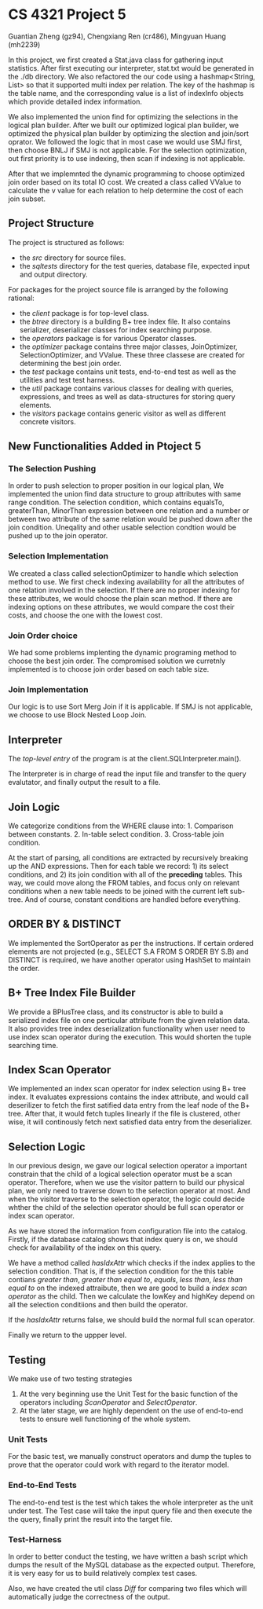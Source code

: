 # CS 4321 Project 5 #

Guantian Zheng (gz94), Chengxiang Ren (cr486), Mingyuan Huang (mh2239)

In this project, we first created a Stat.java class for gathering input statistics. After first executing our interpreter, stat.txt would be generated in the ./db directory. We also refactored the our code using a hashmap<String, List<IndexInfo>> so that it supported multi index per relation. The key of the hashmap is the table name, and the corresponding value is a list of indexInfo objects which provide detailed index information.

We also implemented the union find for optimizing the selections in the logical plan builder. After we built our optimized logical plan builder, we optimized the physical plan builder by optimizing the slection and join/sort oprator. We followed the logic that in most case we would use SMJ first, then choose BNLJ if SMJ is not applicable. For the selection optimization, out first priority is to use indexing, then scan if indexing is not applicable.

After that we implemnted the dynamic programming to choose optimized join order based on its total IO cost. We created a class called VValue to calculate the v value for each relation to help determine the cost of each join subset. 

  

## Project Structure 

The project is structured as follows:

  * the _src_ directory for source files.
  * the _sqltests_ directory for the test queries, database file, expected input and output directory.

For packages for the project source file is arranged by the following rational:

  * the _client_ package is for top-level class.
  * the _btree_ directory is a building B+ tree index file. It also contains serializer, deserializer classes for index searching purpose. 
  * the _operators_ package is for various Operator classes.
  * the _optimizer_ package contains three major classes, JoinOptimizer, SelectionOptimizer, and VValue. These three classese are created for determining the best join order. 
  * the _test_ package contains unit tests, end-to-end test as well as the utilities and test test harness.
  * the _util_ package contains various classes for dealing with queries, expressions, and trees as well as data-structures for storing query elements.
  * the _visitors_ package contains generic visitor as well as different concrete visitors.  

## New Functionalities Added in Ptoject 5

### The Selection Pushing

In order to push selection to proper position in our logical plan, We implemented the union find data structure to group attributes with same range condition. The selection condition, which contains equalsTo, greaterThan, MinorThan expression between one relation and a number or between two attribute of the same relation would be pushed down after the join condition. Uneqality and other usable selection condtion would be pushed up to the join operator. 

### Selection Implementation

We created a class called selectionOptimizer to handle which selection method to use. We first check indexing availability for all the attributes of one relation involved in the selection. If there are no proper indexing for these attributes, we would choose the plain scan method. If there are indexing options on these attributes, we would compare the cost their costs, and choose the one with the lowest cost.

### Join Order choice
We had some problems implenting the dynamic programing method to choose the best join order. The compromised solution we curretnly implemented is to choose join order based on each table size. 

### Join Implementation
Our logic is to use Sort Merg Join if it is applicable. If SMJ is not applicable, we choose to use Block Nested Loop Join. 
  
## Interpreter

The _top-level entry_ of the program is at the client.SQLInterpreter.main().

The Interpreter is in charge of read the input file and transfer to the query evalutator, and finally output the result to a file.

## Join Logic

We categorize conditions from the WHERE clause into:
	1. Comparison between constants.
	2. In-table select condition.
	3. Cross-table join condition.

At the start of parsing, all conditions are extracted by recursively breaking up the AND expressions. Then for each table we record: 1) its select conditions, and 2) its join condition with all of the __preceding__ tables. This way, we could move along the FROM tables, and focus only on relevant conditions when a new table needs to be joined with the current left sub-tree. And of course, constant conditions are handled before everything.

## ORDER BY & DISTINCT

We implemented the SortOperator as per the instructions. If certain ordered elements are not projected (e.g., SELECT S.A FROM S ORDER BY S.B) and DISTINCT is required, we have another operator using HashSet to maintain the order.

## B+ Tree Index File Builder
We provide a BPlusTree class, and its constructor is able to build a serialized index file on one perticular attribute from the given relation data. 
It also provides tree index deserialization functionality when user need to use index scan operator during the execution. This would shorten the tuple searching time.  

## Index Scan Operator
We implemented an index scan operator for index selection using B+ tree index. It evaluates expressions contains the index attribute, and would call deserilizer to fetch the first satified data entry from the leaf node of the B+ tree. After that, it would fetch tuples linearly if the file is clustered, other wise, it will continously fetch next satisfied data entry from the deserializer. 

## Selection Logic 

In our previous design, we gave our logical selection operator a important constrain that the child of a logical selection operator must be a scan operator. Therefore, when we use the visitor pattern to build our physical plan, we only need to traverse down to the selection operator at most. And when the visitor traverse to the selection operator, the logic could decide whther the child of the selection operator should be full scan operator or index scan operator.

As we have stored the information from configuration file into the catalog. Firstly, if the database catalog shows that index query is on, we should check for availability of the index on this query.

We have a method called _hasIdxAttr_ which checks if the index applies to the selection condition. That is, if the selection condition for the this table contians _greater than_, _greater than equal to_, _equals_, _less than_, _less than equal to_ on the indexed attraibute, then we are good to build a _index scan operator_ as the child. Then we calculate the lowKey and highKey depend on all the selection conditiions and then build the operator.

If the _hasIdxAttr_ returns false, we should build the normal full scan operator. 

Finally we return to the uppper level.


## Testing

We make use of two testing strategies

1. At the very beginning use the Unit Test for the basic function of the operators including _ScanOperator_ and _SelectOperator_.
2. At the later stage, we are highly dependent on the use of end-to-end tests to ensure well functioning of the whole system.

### Unit Tests

For the basic test, we manually construct operators and dump the tuples to prove that the operator could work with regard to the iterator model.

### End-to-End Tests

The end-to-end test is the test which takes the whole interpreter as the unit under test.
The Test case will take the input query file and then execute the the query, finally print the result into the target file.

### Test-Harness

In order to better conduct the testing, we have written a bash script which dumps the result of the MySQL database as the expected output. Therefore, it is very easy for us to build relatively complex test cases.

Also, we have created the util class _Diff_ for comparing two files which will automatically judge the correctness of the output.


